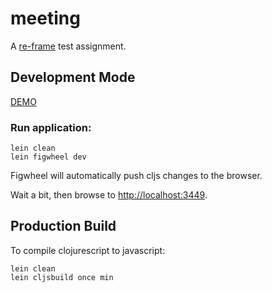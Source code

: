 # meeting

A [re-frame](https://github.com/Day8/re-frame) test assignment.

## Development Mode

[DEMO](https://dosbol.github.io/meeting)

### Run application:

```
lein clean
lein figwheel dev
```

Figwheel will automatically push cljs changes to the browser.

Wait a bit, then browse to [http://localhost:3449](http://localhost:3449).

## Production Build


To compile clojurescript to javascript:

```
lein clean
lein cljsbuild once min
```
